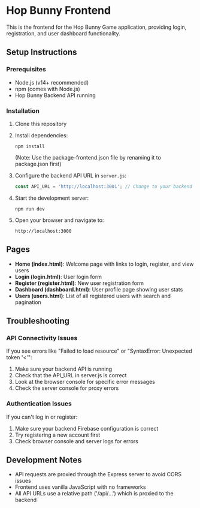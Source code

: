 # Hop Bunny Frontend

This is the frontend for the Hop Bunny Game application, providing login, registration, and user dashboard functionality.

## Setup Instructions

### Prerequisites
- Node.js (v14+ recommended)
- npm (comes with Node.js)
- Hop Bunny Backend API running

### Installation

1. Clone this repository
2. Install dependencies:
   ```
   npm install
   ```
   (Note: Use the package-frontend.json file by renaming it to package.json first)

3. Configure the backend API URL in `server.js`:
   ```javascript
   const API_URL = 'http://localhost:3001'; // Change to your backend URL
   ```

4. Start the development server:
   ```
   npm run dev
   ```

5. Open your browser and navigate to:
   ```
   http://localhost:3000
   ```

## Pages

- **Home (index.html)**: Welcome page with links to login, register, and view users
- **Login (login.html)**: User login form
- **Register (register.html)**: New user registration form
- **Dashboard (dashboard.html)**: User profile page showing user stats
- **Users (users.html)**: List of all registered users with search and pagination

## Troubleshooting

### API Connectivity Issues

If you see errors like "Failed to load resource" or "SyntaxError: Unexpected token '<'":

1. Make sure your backend API is running
2. Check that the API_URL in server.js is correct
3. Look at the browser console for specific error messages
4. Check the server console for proxy errors

### Authentication Issues

If you can't log in or register:

1. Make sure your backend Firebase configuration is correct
2. Try registering a new account first
3. Check browser console and server logs for errors

## Development Notes

- API requests are proxied through the Express server to avoid CORS issues
- Frontend uses vanilla JavaScript with no frameworks
- All API URLs use a relative path ('/api/...') which is proxied to the backend 